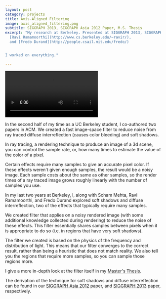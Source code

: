 ```yaml
---
layout: post
category: projects
title: Axis-Aligned Filtering
image: axis_aligned_filtering.png
subtitle: SIGGRAPH 2013, SIGGRAPH Asia 2012 Paper, M.S. Thesis
excerpt: "My research at Berkeley. Presented at SIGGRAPH 2013, SIGGRAPH Asia 2012, and in my M.S. Thesis. We reduced noise in noisy ray-traced global illumination, in real-time. With [Soham Mehta](http://www.eecs.berkeley.edu/~sohamum/),
  [Ravi Ramamoorthi](http://www.cs.berkeley.edu/~ravir/), 
  and [Fredo Durand](http://people.csail.mit.edu/fredo/)


I worked on everything."

---
```


<video autoplay loop controls>
  <source src="http://graphics.berkeley.edu/papers/Udaymehta-IPB-2013-07/video.mp4" type="video/ogg">
</video>

In the second half of my time as a UC Berkeley student, I co-authored two 
papers in ACM. We created a fast image-space filter to reduce noise from
ray traced diffuse interreflection (causes color bleeding) and soft shadows.

In ray tracing, a rendering technique to produce an image of a 3d scene, 
you can control the sample rate, or, how many times to estimate the value of
the color of a pixel.

Certain effects require many samples to give an accurate pixel color. If these
effects weren't given enough samples, the result would be a noisy image. Each
sample costs about the same as other samples, so the render times of a
ray traced image grows roughly linearly with the number of samples you use.

In my last two years at Berkeley, I, along with Soham Mehta, Ravi Ramamoorthi,
and Fredo Durand explored soft shadows and diffuse interreflection, two of
the effects that typically require many samples.

We created filter that applies on a noisy rendered image (with some additional
knowledge collected during rendering) to reduce the noise of these effects.
This filter essentially shares samples between pixels when it is appropriate
to do so (i.e. in regions that have very soft shadows).

The filter we created is based on the physics of the frequency and distribution
of light. This means that our filter converges to the correct result, rather
than being a heuristic that does not match reality. We also tell you the
regions that require more samples, so you can sample those regions more.

I give a more in-depth look at the filter itself in my 
[Master's Thesis](http://www.eecs.berkeley.edu/Pubs/TechRpts/2013/EECS-2013-118.html).

The derivation of the technique for soft shadows and diffuse interreflection
can be found in our 
[SIGGRAPH Asia 2012](http://graphics.berkeley.edu/papers/UdayMehta-AAF-2012-12/index.html)
paper, and
[SIGGRAPH 2013](http://graphics.berkeley.edu/papers/Udaymehta-IPB-2013-07/index.html)
paper, respectively.
